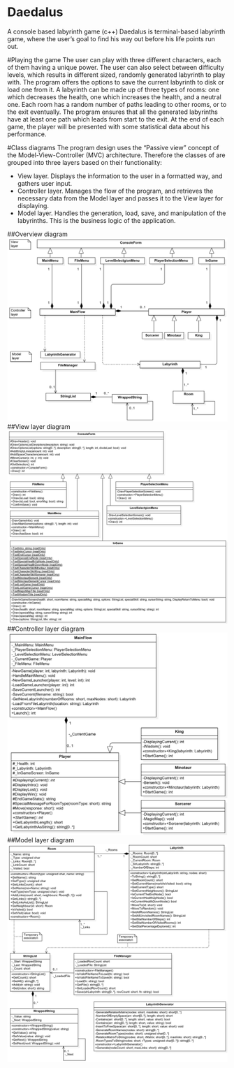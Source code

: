 # Daedalus
A console based labyrinth game (c++)
Daedalus is terminal-based labyrinth game, where the user’s goal to find his way out before his life points run out. 

#Playing the game
The user can play with three different characters, each of them having a unique power. The user can also select between difficulty levels, which results in different sized, randomly generated labyrinth to play with. The program offers the options to save the current labyrinth to disk or load one from it. A labyrinth can be made up of three types of rooms: one which decreases the health, one which increases the health, and a neutral one. Each room has a random number of paths leading to other rooms, or to the exit eventually. The program ensures that all the generated labyrinths have at least one path which leads from start to the exit. At the end of each game, the player will be presented with some statistical data about his performance.

#Class diagrams
The program design uses the “Passive view” concept of the Model-View-Controller (MVC) architecture. Therefore the classes of are grouped into three layers based on their functionality:

-	View layer. Displays the information to the user in a formatted way, and gathers user input.
-	Controller layer. Manages the flow of the program, and retrieves the necessary data from the Model layer and passes it to the View layer for displaying.
-	Model layer. Handles the generation, load, save, and manipulation of the labyrinths. This is the business logic of the application.

##Overview diagram
![Overview class diagram](1_classdiagram-overview.png)
##View layer diagram
![View layer class diagram](2_classdiagram-viewlayer.png)
##Controller layer diagram
![Controller layer class diagram](3_classdiagram-controllerlayer.png)
##Model layer diagram
![Model layer diagram](4_classdiagram-modellayer.png)
